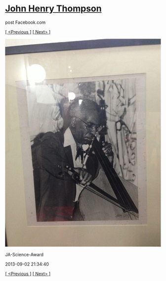 # [John Henry Thompson](../README.md)
post Facebook.com

[[ <Previous ]](2013-09-02-18.md) [[ Next> ]](2013-09-02-20.md)

[![](../media/2013-09-02/JA-Science-Award-8.jpg)](../README.md)

JA-Science-Award

2013-09-02 21:34:40

[[ <Previous ]](2013-09-02-18.md) [[ Next> ]](2013-09-02-20.md)